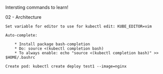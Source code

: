 
Intersting commands to learn!


02 - Architecture

    Set variable for editor to use for kubectl edit: KUBE_EDITOR=vim 

    Auto-complete: 
    
        * Install package bash-completion
        * Do: source <(kubectl completion bash)
        * To always enable: echo "source <(kubectl completion bash)" >> $HOME/.bashrc
    
    Create pod: kubectl create deploy test1 --image=nginx
